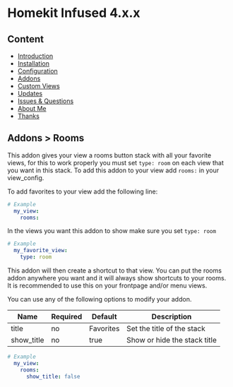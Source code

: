 # Homekit Infused 4.x.x

## Content
- [Introduction](../index.md)
- [Installation](../installation.md)
- [Configuration](../configuration.md)
- [Addons](../addons.md)
- [Custom Views](../custom_views.md)
- [Updates](../updates.md)
- [Issues & Questions](../issues.md)
- [About Me](../about.md)
- [Thanks](../thanks.md)

## Addons > Rooms

This addon gives your view a rooms button stack with all your favorite views, for this to work properly you must set `type: room` on each view that you want in this stack.
To add this addon to your view add `rooms:` in your view_config.

To add favorites to your view add the following line:

```yaml
# Example
  my_view:
    rooms:
```

In the views you want this addon to show make sure you set `type: room`

```yaml
# Example
  my_favorite_view:
    type: room
```
This addon will then create a shortcut to that view. You can put the rooms addon anywhere you want and it will always show shortcuts to your rooms. It is recommended to use this on your frontpage and/or menu views.

You can use any of the following options to modify your addon.

| Name | Required | Default | Description |
|----------------------------------|-------------|----------------------|-----------------------------------------------------------------------------------------------------------------------------------------------------------------------------------|
| title | no | Favorites | Set the title of the stack |
| show_title | no | true | Show or hide the stack title |

```yaml
# Example
  my_view:
    rooms:
      show_title: false
```